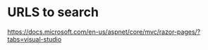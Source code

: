 URLS to search
==============

https://docs.microsoft.com/en-us/aspnet/core/mvc/razor-pages/?tabs=visual-studio
